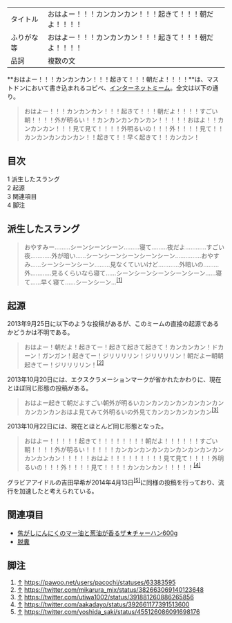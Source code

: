 <div>

|            |                                                            |
|------------|------------------------------------------------------------|
| タイトル   | おはよー！！！カンカンカン！！！起きて！！！朝だよ！！！！ |
| ふりがな等 | おはよー！！！カンカンカン！！！起きて！！！朝だよ！！！！ |
| 品詞       | 複数の文                                                   |

  
**おはよー！！！カンカンカン！！！起きて！！！朝だよ！！！！**は、マストドンにおいて書き込まれるコピペ、[インターネットミーム](/%E3%82%A4%E3%83%B3%E3%82%BF%E3%83%BC%E3%83%8D%E3%83%83%E3%83%88%E3%83%9F%E3%83%BC%E3%83%A0 "インターネットミーム")。全文は以下の通り。

> おはよー！！！カンカンカン！！！起きて！！！朝だよ！！！！すごい朝！！！！外が明るい！！カンカンカンカンカン！！！！！おはよ！！カンカンカン！！！見て見て！！！！外明るいの！！！外！！！！見て！！カンカンカンカンカン！！起きて！！早く起きて！！カンカン！

<div id="toc">

<div lang="ja" dir="ltr">

## 目次

</div>

-   [1 派生したスラング](#.E6.B4.BE.E7.94.9F.E3.81.97.E3.81.9F.E3.82.B9.E3.83.A9.E3.83.B3.E3.82.B0)
-   [2 起源](#.E8.B5.B7.E6.BA.90)
-   [3 関連項目](#.E9.96.A2.E9.80.A3.E9.A0.85.E7.9B.AE)
-   [4 脚注](#.E8.84.9A.E6.B3.A8)

</div>

## 派生したスラング

> おやすみー………シーンシーンシーン………寝て………夜だよ…………すごい夜…………外が暗い……シーンシーンシーンシーンシーン……………おやすみ……シーンシーンシーン………見なくていいけど…………外暗いの………外…………見るくらいなら寝て……シーンシーンシーンシーンシーン……寝て……早く寝て……シーンシーン…<sup>[\[1\]](#cite_note-1)</sup>

## 起源

2013年9月25日に以下のような投稿があるが、このミームの直接の起源であるかどうかは不明である。

> おはよー！朝だよ！起きてー！起きて起きて起きて！カンカンカン！ドカーン！ガンガン！起きてー！ジリリリリン！ジリリリリン！朝だよー朝朝起きてー！ジリリリリン！<sup>[\[2\]](#cite_note-2)</sup>

2013年10月20日には、エクスクラメーションマークが省かれたかわりに、現在とほぼ同じ形態の投稿がある。

> おはよー起きて朝だよすごい朝外が明るいカンカンカンカンカンカンカンカンカンカンおはよ見てみて外明るいの外見てカンカンカンカンカン<sup>[\[3\]](#cite_note-3)</sup>

2013年10月22日には、現在とほとんど同じ形態となった。

> おはよー！！！！！起きて！！！！！！！！朝だよ！！！！！！すごい朝！！！！外が明るい！！！！！カンカンカンカンカンカンカンカンカンカンカンカン！！！！！おはよ！！！！！！！！！見て見て！！！！外明るいの！！！外！！！！見て！！！！カンカンカン！！！！！<sup>[\[4\]](#cite_note-4)</sup>

グラビアアイドルの吉田早希が2014年4月13日<sup>[\[5\]](#cite_note-5)</sup>に同様の投稿を行っており、流行を加速したと考えられている。

## 関連項目

-   [焦がしにんにくのマー油と葱油が香るザ★チャーハン600g](/%E7%84%A6%E3%81%8C%E3%81%97%E3%81%AB%E3%82%93%E3%81%AB%E3%81%8F%E3%81%AE%E3%83%9E%E3%83%BC%E6%B2%B9%E3%81%A8%E8%91%B1%E6%B2%B9%E3%81%8C%E9%A6%99%E3%82%8B%E3%82%B6%E2%98%85%E3%83%81%E3%83%A3%E3%83%BC%E3%83%8F%E3%83%B3600g "焦がしにんにくのマー油と葱油が香るザ★チャーハン600g")
-   [脱糞](/%E8%84%B1%E7%B3%9E "脱糞")

## 脚注

<div>

1.  <span id="cite_note-1">[↑](#cite_ref-1) <a href="https://pawoo.net/users/pacochi/statuses/63383595" rel="nofollow">https://pawoo.net/users/pacochi/statuses/63383595</a></span>
2.  <span id="cite_note-2">[↑](#cite_ref-2) <a href="https://twitter.com/mikarura_mix/status/382663069140123648" rel="nofollow">https://twitter.com/mikarura_mix/status/382663069140123648</a></span>
3.  <span id="cite_note-3">[↑](#cite_ref-3) <a href="https://twitter.com/utiwa1002/status/391881260886265856" rel="nofollow">https://twitter.com/utiwa1002/status/391881260886265856</a></span>
4.  <span id="cite_note-4">[↑](#cite_ref-4) <a href="https://twitter.com/aakadayo/status/392661177391513600" rel="nofollow">https://twitter.com/aakadayo/status/392661177391513600</a></span>
5.  <span id="cite_note-5">[↑](#cite_ref-5) <a href="https://twitter.com/yoshida_saki/status/455126086091698176" rel="nofollow">https://twitter.com/yoshida_saki/status/455126086091698176</a></span>

</div>

  

</div>
